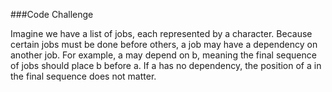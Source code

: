###Code Challenge

Imagine we have a list of jobs, each represented by a character. Because certain jobs must be done before others, a job may have a
dependency on another job. For example, a may depend on b, meaning the final sequence of jobs should place b before a. If a has no
dependency, the position of a in the final sequence does not matter.

